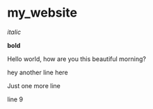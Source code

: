 # my_website

*italic*

**bold**

Hello world, how are you this beautiful morning?

hey another line here

Just one more line

line 9
